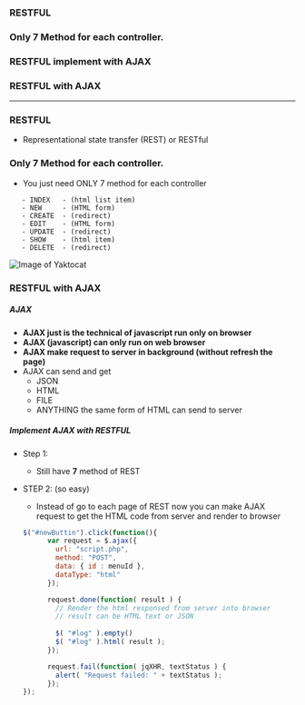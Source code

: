 ### RESTFUL
### Only 7 Method for each controller.
### RESTFUL implement with AJAX
### RESTFUL with AJAX


-------------------------------------------------------------------------------------------------------------------------------

### RESTFUL
  - Representational state transfer (REST) or RESTful
  
### Only 7 Method for each controller.
  - You just need ONLY 7 method for each controller
 
 ```
    - INDEX   - (html list item)
    - NEW     - (HTML form)
    - CREATE  - (redirect)
    - EDIT    - (HTML form)
    - UPDATE  - (redirect)
    - SHOW    - (html item)
    - DELETE  - (redirect)
 ```
 ![Image of Yaktocat](https://github.com/leminhtuan2015/Wiki/blob/master/images/resful.png)

### RESTFUL with AJAX
##### AJAX
  - **AJAX just is the technical of javascript run only on browser**
  - **AJAX (javascript) can only run on web browser**
  - **AJAX make request to server in background (without refresh the page)**
  - AJAX can send and get
      - JSON
      - HTML
      - FILE
      - ANYTHING the same form of HTML can send to server
      
##### Implement AJAX with RESTFUL
  - Step 1:
    - Still have **7** method of REST
  - STEP 2: (so easy)
    - Instead of go to each page of REST now you can make AJAX request to get the HTML code from server and render to browser
    
    
    ```js
    $("#newButtin").click(function(){
          var request = $.ajax({
            url: "script.php",
            method: "POST",
            data: { id : menuId },
            dataType: "html"
          });

          request.done(function( result ) {
            // Render the html responsed from server into browser
            // result can be HTML text or JSON
            
            $( "#log" ).empty()
            $( "#log" ).html( result );
          });

          request.fail(function( jqXHR, textStatus ) {
            alert( "Request failed: " + textStatus );
          });
    });

    ```
